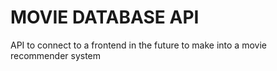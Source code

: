 # MOVIE DATABASE API
API to connect to a frontend in the future to make into a movie recommender system